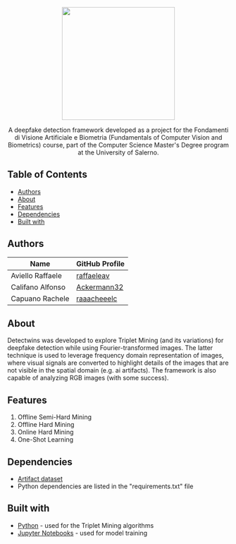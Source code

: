 <p align="center">
  <img src="https://github.com/raffaeleav/project-detective/assets/114619463/0fb732f2-4e94-4584-ab40-7d4aa301133e" width="256" heigth="256">
</p>


<p align="center">
  A deepfake detection framework developed as a project for the Fondamenti di Visione Artificiale e Biometria (Fundamentals of Computer Vision and Biometrics) course, part of the Computer Science Master's Degree program at the University of Salerno.
</p>


## Table of Contents
- [Authors](#Authors)
- [About](#About)
- [Features](#Features)
- [Dependencies](#Dependencies)
- [Built with](#Built-with)


## Authors 
| Name | GitHub Profile |
| ------------- | ------------- |
| Aviello Raffaele  | [raffaeleav](https://github.com/raffaeleav) |
| Califano Alfonso | [Ackermann32](https://github.com/Ackermann32) |
| Capuano Rachele | [raaacheeelc](https://github.com/raaacheeelc) |


## About 
  Detectwins was developed to explore Triplet Mining (and its variations) for deepfake detection while using Fourier-transformed 
  images. The latter technique is used to leverage frequency 
	domain representation of images, where visual signals are converted to highlight details of the images that are not visible in 
 the spatial domain (e.g. ai artifacts). The framework is also 
	capable of analyzing RGB images (with some success).


## Features
1) Offline Semi-Hard Mining
2) Offline Hard Mining
3) Online Hard Mining
4) One-Shot Learning


## Dependencies 
- [Artifact dataset](https://github.com/awsaf49/artifact)
- Python dependencies are listed in the "requirements.txt" file


## Built with
- [Python](https://www.python.org/) - used for the Triplet Mining algorithms 
- [Jupyter Notebooks](https://jupyter.org/) - used for model training
